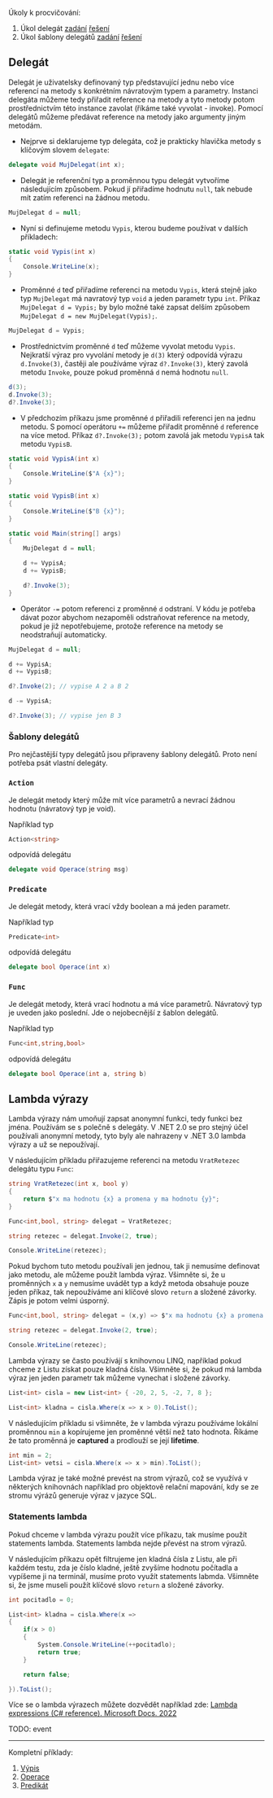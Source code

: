 Úkoly k procvičování:
1. Úkol delegát [zadání](1_delegat_zadani.cs) [řešení](1_delegat_reseni.cs)
2. Úkol šablony delegátů [zadání](2_sablony_zadani.cs) [řešení](2_sablony_reseni.cs)

## Delegát

Delegát je uživatelsky definovaný typ představující jednu nebo více referencí na metody s konkrétním návratovým typem a parametry. Instanci delegáta můžeme tedy přiřadit reference na metody a tyto metody potom prostřednictvím této instance zavolat (říkáme také vyvolat - invoke). Pomocí delegátů můžeme předávat reference na metody jako argumenty jiným metodám.

* Nejprve si deklarujeme typ delegáta, což je prakticky hlavička metody s klíčovým slovem `delegate`:
```cs 
delegate void MujDelegat(int x);
```

* Delegát je referenční typ a proměnnou typu delegát vytvoříme následujícím způsobem. Pokud jí přiřadíme hodnutu `null`, tak nebude mít zatím referenci na žádnou metodu.
```cs 
MujDelegat d = null;
```

* Nyní si definujeme metodu `Vypis`, kterou budeme používat v dalších příkladech:
```cs 
static void Vypis(int x)
{
    Console.WriteLine(x);
}
```

* Proměnné `d` teď přiřadíme referenci na metodu `Vypis`, která stejně jako typ `MujDelegat` má navratový typ `void` a jeden parametr typu `int`. Příkaz `MujDelegat d = Vypis;` by bylo možné také zapsat delším způsobem `MujDelegat d = new MujDelegat(Vypis);`.
```cs 
MujDelegat d = Vypis;
```

* Prostřednictvím proměnné `d` teď můžeme vyvolat metodu `Vypis`. Nejkratší výraz pro vyvolání metody je `d(3)` který odpovídá výrazu `d.Invoke(3)`, častěji ale používáme výraz `d?.Invoke(3)`, který zavolá metodu `Invoke`, pouze pokud proměnná `d` nemá hodnotu `null`. 
```cs 
d(3); 
d.Invoke(3); 
d?.Invoke(3);
```

* V předchozím příkazu jsme proměnné `d` přiřadili referenci jen na jednu metodu. S pomocí operátoru `+=` můžeme přiřadit proměnné `d` reference na více metod. Příkaz `d?.Invoke(3);` potom zavolá jak metodu `VypisA` tak metodu `VypisB`.
```cs 
static void VypisA(int x)
{
    Console.WriteLine($"A {x}");
}

static void VypisB(int x)
{
    Console.WriteLine($"B {x}");
}

static void Main(string[] args)
{
    MujDelegat d = null;

    d += VypisA;
    d += VypisB;

    d?.Invoke(3);
}
```
* Operátor `-=` potom referenci z proměnné `d` odstraní. V kódu je potřeba dávat pozor abychom nezapoměli odstraňovat reference na metody, pokud je již nepotřebujeme, protože reference na metody se neodstraňují automaticky.
```cs 
MujDelegat d = null;

d += VypisA;
d += VypisB;

d?.Invoke(2); // vypise A 2 a B 2

d -= VypisA;

d?.Invoke(3); // vypise jen B 3
```

### Šablony delegátů

Pro nejčastější typy delegátů jsou připraveny šablony delegátů. Proto není potřeba psát vlastní delegáty. 

### `Action` 

Je delegát metody který může mít více parametrů a nevrací žádnou hodnotu (návratový typ je void). 

Například typ
```cs 
Action<string>
```
odpovídá delegátu 
```cs 
delegate void Operace(string msg)
```

### `Predicate` 

Je delegát metody, která vrací vždy boolean a má jeden parametr.

Například typ
```cs 
Predicate<int>
```
odpovídá delegátu 
```cs 
delegate bool Operace(int x)
```

### `Func` 

Je delegát metody, která vrací hodnotu a má více parametrů. Návratový typ je uveden jako poslední. Jde o nejobecnější z šablon delegátů. 

Například typ
```cs 
Func<int,string,bool>
```
odpovídá delegátu 
```cs 
delegate bool Operace(int a, string b)
```

## Lambda výrazy

Lambda výrazy nám umoňují zapsat anonymní funkci, tedy funkci bez jména. Používám se s polečně s delegáty. V .NET 2.0 se pro stejný účel používali anonymní metody, tyto byly ale nahrazeny v .NET 3.0 lambda výrazy a už se nepoužívají. 

V následujícím příkladu přiřazujeme referenci na metodu `VratRetezec` delegátu typu `Func`:
```cs 
string VratRetezec(int x, bool y)
{
    return $"x ma hodnotu {x} a promena y ma hodnotu {y}";
}

Func<int,bool, string> delegat = VratRetezec;

string retezec = delegat.Invoke(2, true);

Console.WriteLine(retezec);
```

Pokud bychom tuto metodu používali jen jednou, tak ji nemusíme definovat jako metodu, ale můžeme použít lambda výraz. Všimněte si, že u proměnných `x` a `y` nemusíme uvádět typ a když metoda obsahuje pouze jeden příkaz, tak nepoužíváme ani klíčové slovo `return` a složené závorky. Zápis je potom velmi úsporný.

```cs 
Func<int,bool, string> delegat = (x,y) => $"x ma hodnotu {x} a promena y ma hodnotu {y}";

string retezec = delegat.Invoke(2, true);

Console.WriteLine(retezec);
```

Lambda výrazy se často používájí s knihovnou LINQ, například pokud chceme z Listu získat pouze kladná čísla. Všimněte si, že pokud má lambda výraz jen jeden parametr tak můžeme vynechat i složené závorky. 

```cs 
List<int> cisla = new List<int> { -20, 2, 5, -2, 7, 8 };

List<int> kladna = cisla.Where(x => x > 0).ToList();
```

V následujícím příkladu si všimněte, že v lambda výrazu používáme lokální proměnnou `min` a kopírujeme jen proměnné větší než tato hodnota. Říkáme že tato proměnná je **captured** a prodlouží se její **lifetime**.

```cs 
int min = 2;
List<int> vetsi = cisla.Where(x => x > min).ToList();
```

Lambda výraz je také možné prevést na strom výrazů, což se využívá v některých knihovnách například pro objektově relační mapování, kdy se ze stromu výrázů generuje výraz v jazyce SQL.

### Statements lambda

Pokud chceme v lambda výrazu použít více příkazu, tak musíme použít statements lambda. Statements lambda nejde převést na strom výrazů.

V následujícím příkazu opět filtrujeme jen kladná čísla z Listu, ale při každém testu, zda je číslo kladné, ještě zvyšíme hodnotu počítadla a vypíšeme ji na terminál, musíme proto využít statements labmda. Všimněte si, že jsme museli použít klíčové slovo `return` a složené závorky.

```cs 
int pocitadlo = 0;

List<int> kladna = cisla.Where(x =>
{
    if(x > 0)
    {
        System.Console.WriteLine(++pocitadlo);
        return true;
    }

    return false;

}).ToList();
```

Více se o lambda výrazech můžete dozvědět například zde:
[Lambda expressions (C# reference). Microsoft Docs. 2022](https://docs.microsoft.com/en-us/dotnet/csharp/language-reference/operators/lambda-expressions)

TODO: event

---
Kompletní příklady:
1. [Výpis](01_vypis.cs)
2. [Operace](02_operace.cs)
3. [Predikát](03_predicate.cs)
